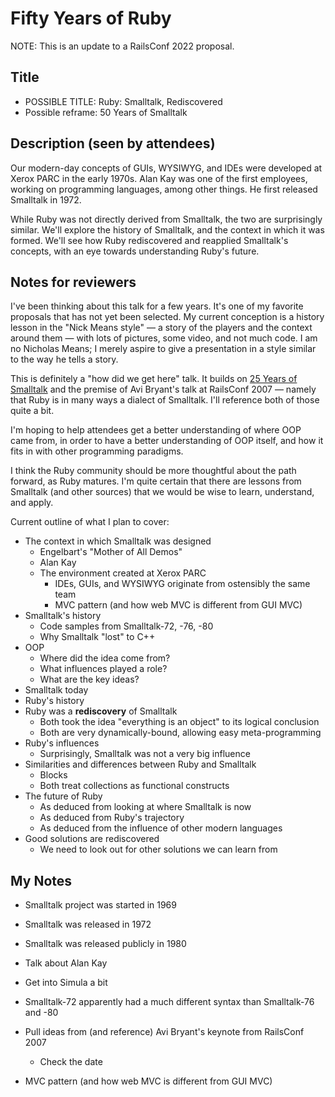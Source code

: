 # Fifty Years of Ruby

NOTE: This is an update to a RailsConf 2022 proposal.

## Title

* POSSIBLE TITLE: Ruby: Smalltalk, Rediscovered
* Possible reframe: 50 Years of Smalltalk

## Description (seen by attendees)

Our modern-day concepts of GUIs, WYSIWYG, and IDEs were developed at Xerox PARC in the early 1970s. Alan Kay was one of the first employees, working on programming languages, among other things. He first released Smalltalk in 1972.

While Ruby was not directly derived from Smalltalk, the two are surprisingly similar. We'll explore the history of Smalltalk, and the context in which it was formed. We'll see how Ruby rediscovered and reapplied Smalltalk's concepts, with an eye towards understanding Ruby's future.

## Notes for reviewers

I've been thinking about this talk for a few years. It's one of my favorite proposals that has not yet been selected. My current conception is a history lesson in the "Nick Means style" — a story of the players and the context around them — with lots of pictures, some video, and not much code. I am no Nicholas Means; I merely aspire to give a presentation in a style similar to the way he tells a story.

This is definitely a "how did we get here" talk. It builds on [25 Years of Smalltalk](https://web.archive.org/web/20130612055149/http://www.mojowire.com/TravelsWithSmalltalk/DaveThomas-TravelsWithSmalltalk.htm) and the premise of Avi Bryant's talk at RailsConf 2007 — namely that Ruby is in many ways a dialect of Smalltalk. I'll reference both of those quite a bit.

I'm hoping to help attendees get a better understanding of where OOP came from, in order to have a better understanding of OOP itself, and how it fits in with other programming paradigms.

I think the Ruby community should be more thoughtful about the path forward, as Ruby matures. I'm quite certain that there are lessons from Smalltalk (and other sources) that we would be wise to learn, understand, and apply.

Current outline of what I plan to cover:

* The context in which Smalltalk was designed
    - Engelbart's "Mother of All Demos"
    - Alan Kay
    - The environment created at Xerox PARC
        - IDEs, GUIs, and WYSIWYG originate from ostensibly the same team
        - MVC pattern (and how web MVC is different from GUI MVC)
* Smalltalk's history
    - Code samples from Smalltalk-72, -76, -80
    - Why Smalltalk "lost" to C++
* OOP
    - Where did the idea come from?
    - What influences played a role?
    - What are the key ideas?
* Smalltalk today
* Ruby's history
* Ruby was a **rediscovery** of Smalltalk
    - Both took the idea "everything is an object" to its logical conclusion
    - Both are very dynamically-bound, allowing easy meta-programming
* Ruby's influences
    - Surprisingly, Smalltalk was not a very big influence
* Similarities and differences between Ruby and Smalltalk
    - Blocks
    - Both treat collections as functional constructs
* The future of Ruby
    - As deduced from looking at where Smalltalk is now
    - As deduced from Ruby's trajectory
    - As deduced from the influence of other modern languages
* Good solutions are rediscovered
    - We need to look out for other solutions we can learn from

## My Notes

* Smalltalk project was started in 1969
* Smalltalk was released in 1972
* Smalltalk was released publicly in 1980

* Talk about Alan Kay
* Get into Simula a bit
* Smalltalk-72 apparently had a much different syntax than Smalltalk-76 and -80
* Pull ideas from (and reference) Avi Bryant's keynote from RailsConf 2007
    * Check the date
* MVC pattern (and how web MVC is different from GUI MVC)
